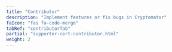 ```yaml
---
title: "Contributor"
description: "Implement features or fix bugs in Cryptomator"
faIcon: "fas fa-code-merge"
tabRef: "contributorTab"
partial: "supporter-cert-contributor.html"
weight: 2
---
```

